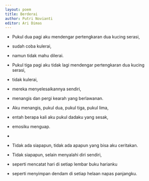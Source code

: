 ```yaml
---
layout: poem
title: Berderai
author: Putri Novianti
editor: Ari Dimas
---
```


- Pukul dua pagi aku mendengar pertengkaran dua kucing serasi,
- sudah coba kulerai,
- namun tidak mahu dilerai.
- Pukul tiga pagi aku tidak lagi mendengar pertengkaran dua kucing serasi,
- tidak kulerai,
- mereka menyelesaikannya sendiri,
- menangis dan pergi kearah yang berlawanan.

- Aku menangis, pukul dua, pukul tiga, pukul lima,
- entah berapa kali aku pukul dadaku yang sesak,
- emosiku menguap.
- 
- Tidak ada siapapun, tidak ada apapun yang bisa aku ceritakan.
- Tidak siapapun, selain menyalahi diri sendiri,
- seperti mencatat hari di setiap lembar buku harianku
- seperti menyimpan dendam di setiap helaan napas panjangku.
